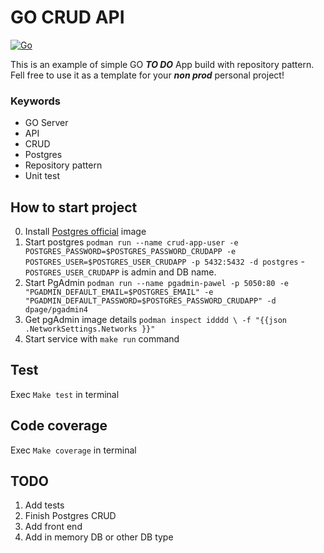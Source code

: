 # GO CRUD API

[![Go](https://github.com/PawelK2012/go-crud/actions/workflows/go.yml/badge.svg)](https://github.com/PawelK2012/go-crud/actions/workflows/go.yml)

This is an example of simple GO ***TO DO*** App build with repository pattern. Fell free to use it as a template for your ***non prod*** personal project! 

### Keywords
- GO Server 
- API
- CRUD
- Postgres
- Repository pattern
- Unit test

## How to start project

0. Install [Postgres official](https://hub.docker.com/_/postgres) image
1. Start postgres  `podman run --name crud-app-user -e POSTGRES_PASSWORD=$POSTGRES_PASSWORD_CRUDAPP -e POSTGRES_USER=$POSTGRES_USER_CRUDAPP -p 5432:5432 -d postgres` -  `POSTGRES_USER_CRUDAPP` is admin and DB name. 
2. Start PgAdmin `podman run --name pgadmin-pawel -p 5050:80 -e "PGADMIN_DEFAULT_EMAIL=$POSTGRES_EMAIL" -e "PGADMIN_DEFAULT_PASSWORD=$POSTGRES_PASSWORD_CRUDAPP" -d dpage/pgadmin4`
3. Get pgAdmin image details `podman inspect idddd \
  -f "{{json .NetworkSettings.Networks }}" `
2. Start service with `make run` command


## Test

Exec `Make test` in terminal

## Code coverage

Exec `Make coverage` in terminal

## TODO
1. Add tests
2. Finish Postgres CRUD
3. Add front end
4. Add in memory DB or other DB type



